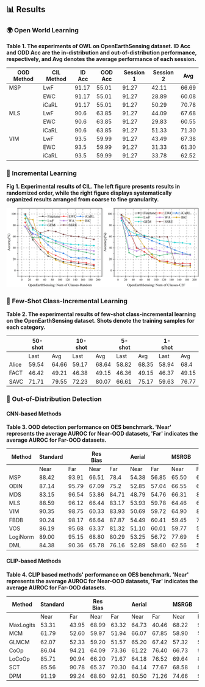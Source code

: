 
## 📊 Results
### 🌍 Open World Learning
**Table 1.  The experiments of OWL on OpenEarthSensing dataset. ID Acc and ODD Acc are the in-distribution and out-of-distribution performance, respectively, and Avg denotes the average performance of each session.**

| OOD Method   | CIL Method   | ID Acc | OOD Acc | Session 1 | Session 2 | Avg   |  
|--------------|--------------|--------|---------|-----------|-----------|-------|  
| MSP     | LwF     | 91.17  | 55.01   | 91.27     | 42.11     | 66.69 |  
|              | EWC     | 91.17  | 55.01   | 91.27     | 28.89     | 60.08 |  
|              | iCaRL   | 91.17  | 55.01   | 91.27     | 50.29     | 70.78 |  
| MLS     | LwF     | 90.6   | 63.85   | 91.27     | 44.09     | 67.68 |  
|              | EWC     | 90.6   | 63.85   | 91.27     | 29.83     | 60.55 |  
|              | iCaRL   | 90.6   | 63.85   | 91.27     | 51.33     | 71.30 |  
| VIM     | LwF     | 93.5   | 59.99   | 91.27     | 43.49     | 67.38 |  
|              | EWC     | 93.5   | 59.99   | 91.27     | 31.33     | 61.30 |  
|              | iCaRL   | 93.5   | 59.99   | 91.27     | 33.78     | 62.52 |  

### 🌱 Incremental Learning

**Fig 1. Experimental results of CIL. The left figure presents results in randomized order, while the right figure displays systematically organized results arranged from coarse to fine granularity.**

![CIL](images/in-exp.png)

### 🧩 Few-Shot Class-Incremental Learning

**Table 2. The experimental results of few-shot class-incremental learning on the OpenEarthSensing dataset. Shots denote the training samples for each category.**

|          | 50-shot       |          | 10-shot       |          | 5-shot        |          | 1-shot        |          |  
|----------|---------------|----------|---------------|----------|---------------|----------|---------------|----------|  
|          | Last   | Avg      | Last   | Avg      | Last   | Avg      | Last   | Avg      |  
| Alice | 59.54  | 64.66    | 59.17  | 68.64    | 58.82  | 68.35    | 58.94  | 68.4     |  
| FACT  | 46.42  | 49.21    | 46.38  | 49.15    | 46.36  | 49.15    | 46.37  | 49.15    |  
| SAVC  | 71.71  | 79.55    | 72.23  | 80.07    | 66.61  | 75.17    | 59.63  | 76.77    |  

### 🚨 Out-of-Distribution Detection
#### CNN-based Methods

**Table 3. OOD detection performance on OES benchmark. 'Near' represents the average AUROC for Near-OOD datasets, 'Far' indicates the average AUROC for Far-OOD datasets.**

| Method      | Standard       |          | Res Bias      |          | Aerial        |          | MSRGB         |          | IR            |          |  
|-------------|----------------|----------|---------------|----------|---------------|----------|---------------|----------|---------------|----------|  
|             | Near    | Far      | Near    | Far      | Near    | Far      | Near    | Far      | Near    | Far      |  
| MSP     | 88.42   | 93.91    | 66.51   | 78.4     | 54.38   | 56.85    | 65.50   | 66.92    | 61.47   | 65.35    |  
| ODIN    | 87.14   | 95.79    | 67.09   | 75.2     | 52.85   | 57.04    | 66.55   | 61.55    | 62.11   | 73.28    |  
| MDS    | 83.15   | 96.54    | 53.86   | 84.71    | 48.79   | 54.76    | 66.31   | 81.78    | 83.64   | 57.74    |  
| MLS    | 88.59   | 96.12    | 66.44   | 83.17    | 53.93   | 59.78    | 64.46   | 63.37    | 62.49   | 67.06    |  
| VIM    | 90.35   | 98.75    | 60.33   | 83.93    | 50.69   | 59.72    | 64.90   | 81.75    | 57.65   | 51.08    |  
| FBDB   | 90.24   | 98.17    | 66.64   | 87.87    | 54.49   | 60.41    | 59.45   | 74.49    | 61.40   | 68.62    |  
| VOS    | 86.19   | 95.68    | 63.37   | 81.32    | 51.10   | 60.01    | 59.77   | 58.72    | 59.47   | 60.26    |  
| LogiNorm | 89.00   | 95.15    | 68.80   | 80.29    | 53.25   | 56.72    | 77.69   | 55.43    | 64.12   | 63.97    |  
| DML    | 84.38   | 90.36    | 65.78   | 76.16    | 52.89   | 58.60    | 62.56   | 50.68    | 60.39   | 50.56    |  

#### CLIP-based Methods

**Table 4. CLIP based methods' performance on OES benchmark. 'Near' represents the average AUROC for Near-OOD datasets, 'Far' indicates the average AUROC for Far-OOD datasets.**

| Method      | Standard       |          | Res Bias      |          | Aerial        |          | MSRGB         |          | IR            |          |  
|-------------|----------------|----------|---------------|----------|---------------|----------|---------------|----------|---------------|----------|  
|             | Near    | Far      | Near    | Far      | Near    | Far      | Near    | Far      | Near    | Far      |  
| MaxLogits | 53.31   | 43.95    | 68.99   | 63.32    | 64.73   | 40.46    | 68.22   | 9.34     | 62.73   | 37.00    |  
| MCM    | 61.79   | 52.60    | 59.97   | 51.94    | 66.07   | 67.85    | 58.90   | 55.89    | 54.41   | 40.43    |  
| GLMCM  | 62.07   | 52.33    | 59.20   | 51.57    | 65.20   | 67.42    | 57.32   | 56.89    | 51.75   | 42.30    |  
| CoOp   | 86.04   | 94.21    | 64.09   | 73.36    | 61.22   | 76.40    | 66.73   | 90.22    | 61.30   | 45.16    |  
| LoCoOp | 85.71   | 90.94    | 66.20   | 71.67    | 64.18   | 76.52    | 69.64   | 86.28    | 61.41   | 43.33    |  
| SCT    | 85.56   | 90.78    | 65.37   | 70.30    | 64.14   | 77.67    | 68.58   | 86.41    | 60.81   | 42.48    |  
| DPM    | 91.19   | 99.24    | 68.60   | 92.61    | 60.50   | 71.26    | 74.66   | 93.56    | 65.11   | 75.10    |  

